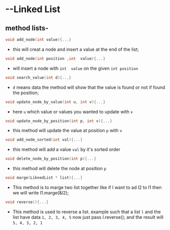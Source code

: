 # --Linked List
## method lists-
 ```cpp
 void add_node(int value){...}
 ```
 - this will creat a node and insert a value at the end of the list;
 ```cpp
 void add_node(int position ,int  value){...}
 ```
 - will insert a node with `int  value` on the given `int position`
 ```cpp
void search_value(int d){...}
```
- `d` means data the method will show that the value is found or not if found the position;
```cpp
void update_node_by_value(int u, int v){...}
```
- here `u` which value or values you wanted to update with `v`
```cpp
void update_node_by_position(int p, int v){...}
```
- this method will update the value at position `p` with `v`
```cpp
void add_node_sorted(int val){...}
```
- this method will add a value `val` by it's sorted order
```cpp
void delete_node_by_position(int p){...}
```
- this method will delete the node at position `p`

```cpp
void marge(LiknedList * list){...}
```
- This method is to marge two list together like if I want to ad l2 to l1 then we will write l1.marge(&l2);
```cpp
void reverse(){...}
```
- This method is used to reverse a list. example such that a list `l`
and the list have data `1, 2, 3, 4, 5` now just pass l.reverse();
and the result will `5, 4, 3, 2, 1`
